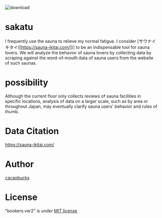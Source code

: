 ![download](https://github.com/cacaobucks/sakatu/assets/110584408/428afab6-a28d-49e8-8534-4d5cd2e8259d)

# sakatu
 
I frequently use the sauna to relieve my normal fatigue. I consider [サウナイキタイ([https://sauna-ikitai.com/])]  to be an indispensable tool for sauna lovers. We will analyze the behavior of sauna lovers by collecting data by scraping against the word-of-mouth data of sauna users from the website of such saunas.
 
# possibility
Although the current floor only collects reviews of sauna facilities in specific locations, analysis of data on a larger scale, such as by area or throughout Japan, may eventually clarify sauna users' behavior and rules of thumb.

# Data Citation

https://sauna-ikitai.com/

# Author
 
 [cacaobucks](https://github.com/cacaobucks)

 
# License
 
"bookers.ver2" is under [MIT license](https://en.wikipedia.org/wiki/MIT_License).
